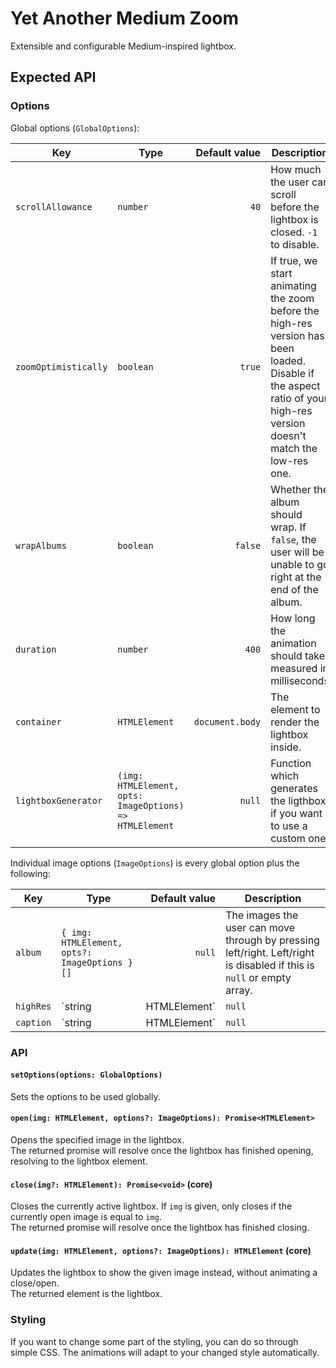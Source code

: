 # Yet Another Medium Zoom

Extensible and configurable Medium-inspired lightbox.

## Expected API

### Options

Global options (`GlobalOptions`):

| Key                  | Type                                                    |   Default value | Description                                                                                                                                                           |
| -------------------- | ------------------------------------------------------- | --------------: | --------------------------------------------------------------------------------------------------------------------------------------------------------------------- |
| `scrollAllowance`    | `number`                                                |            `40` | How much the user can scroll before the lightbox is closed. `-1` to disable.                                                                                          |
| `zoomOptimistically` | `boolean`                                               |          `true` | If true, we start animating the zoom before the high-res version has been loaded. Disable if the aspect ratio of your high-res version doesn't match the low-res one. |
| `wrapAlbums`         | `boolean`                                               |         `false` | Whether the album should wrap. If `false`, the user will be unable to go right at the end of the album.                                                               |
| `duration`           | `number`                                                |           `400` | How long the animation should take, measured in milliseconds                                                                                                          |
| `container`          | `HTMLElement`                                           | `document.body` | The element to render the lightbox inside.                                                                                                                            |
| `lightboxGenerator`  | `(img: HTMLElement, opts: ImageOptions) => HTMLElement` |          `null` | Function which generates the ligthbox, if you want to use a custom one.                                                                                               |

Individual image options (`ImageOptions`) is every global option plus the following:

| Key       | Type                                          | Default value | Description                                                                                                           |
| --------- | --------------------------------------------- | ------------: | --------------------------------------------------------------------------------------------------------------------- |
| `album`   | `{ img: HTMLElement, opts?: ImageOptions }[]` |        `null` | The images the user can move through by pressing left/right. Left/right is disabled if this is `null` or empty array. |
| `highRes` | `string | HTMLElement`                        |        `null` | URL of the high-res version to display when zoomed in, or an element if you already have one.                         |
| `caption` | `string | HTMLElement`                        |        `null` | The element to render the lightbox inside. Caption is disabled if this is `null` or empty string.                     |

### API

#### `setOptions(options: GlobalOptions)`

Sets the options to be used globally.

#### `open(img: HTMLElement, options?: ImageOptions): Promise<HTMLElement>`

Opens the specified image in the lightbox.  
The returned promise will resolve once the lightbox has finished opening, resolving to the lightbox element.

#### `close(img?: HTMLElement): Promise<void>` (core)

Closes the currently active lightbox. If `img` is given, only closes if the currently open image is equal to `img`.  
The returned promise will resolve once the lightbox has finished closing.

#### `update(img: HTMLElement, options?: ImageOptions): HTMLElement` (core)

Updates the lightbox to show the given image instead, without animating a close/open.  
The returned element is the lightbox.

### Styling

If you want to change some part of the styling, you can do so through simple CSS. The animations will adapt to your changed style automatically.
